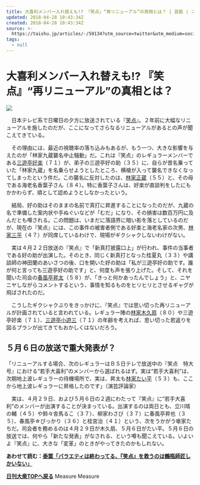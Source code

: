 ```yaml
---
title: 大喜利メンバー入れ替えも!? 『笑点』“再リニューアル”の真相とは？ | 芸能 | ニュース | 日刊大衆
updated: 2018-04-28 10:43:34Z
created: 2018-04-28 10:43:34Z
source: >-
  https://taishu.jp/articles/-/59134?utm_source=twitter&utm_medium=social&utm_campaign=bot
tags:
  - null
---
```


# 大喜利メンバー入れ替えも!? 『笑点』“再リニューアル”の真相とは？

![](../_resources/d75b23e0552aa95e0cfbc80f4ef4f0eb.jpg)

　日本テレビ系で日曜日の夕方に放送されている『[笑点](https://taishu.jp/list/tag/%E7%AC%91%E7%82%B9)』。２年前に大幅なリニューアルを施したのだが、ここになってさらなるリニューアルがあるとの声が聞こえてきている。

　その理由には、最近の視聴率の落ち込みもあるが、もう一つ、大きな影響を与えたのが「林家九蔵襲名中止騒動」だ。これは『笑点』のレギュラーメンバーである[三遊亭好楽](https://taishu.jp/list/tag/%E4%B8%89%E9%81%8A%E4%BA%AD%E5%A5%BD%E6%A5%BD)（７１）が、弟子の三遊亭好の助（３５）に、自らが昔名乗っていた「林家九蔵」を名乗らせようとしたところ、横槍が入って襲名できなくなってしまったという件だ。この襲名に反対したのは、[林家正蔵](https://taishu.jp/list/tag/%E6%9E%97%E5%AE%B6%E6%AD%A3%E8%94%B5)（５５）と、その母である海老名香葉子さん（８４）。特に香葉子さんは、好楽が直談判をしたにもかかわらず、頑として認めようとしなかったという。

　結局、好の助はそのままの名前で真打に昇進することになったのだが、九蔵の名で準備した案内状や手ぬぐいなどが「むだ」になり、その損害は数百万円に及んだとも噂される。この問題は、いまだに落語界に暗い影を落としているのだが、現在の『笑点』には、この事件の被害者側である好楽と海老名家の次男、[林家三平](https://taishu.jp/list/tag/%E6%9E%97%E5%AE%B6%E4%B8%89%E5%B9%B3)（４７）が同席しているわけで、現場がギクシャクしないわけがない。

　実は４月２２日放送の『笑点』で「新真打披露口上」が行われ、事件の当事者である好の助が出演した。そのとき、同じく新真打となった桂夏丸（３３）や講談師の神田蘭のあいさつの後、口を開いた好の助は「私が三遊亭好の助です。誰が何と言っても三遊亭好の助です」と、何度も声を張り上げた。そして、それを聞いた司会の[春風亭昇太](https://taishu.jp/list/tag/%E6%98%A5%E9%A2%A8%E4%BA%AD%E6%98%87%E5%A4%AA)（５８）が、「きっと何かあったんでしょう」と、ニヤニヤしながらコメントするという、事情を知るものをヒリヒリとさせるギャグが飛ばされたのだ。

　こうしたギクシャクぶりをきっかけに、『笑点』では思い切った再リニューアルが計画されていると言われている。レギュラー陣の[林家木久扇](https://taishu.jp/list/tag/%E6%9E%97%E5%AE%B6%E6%9C%A8%E4%B9%85%E6%89%87)（８０）や三遊亭好楽（７１）、[三遊亭小遊三](https://taishu.jp/list/tag/%E4%B8%89%E9%81%8A%E4%BA%AD%E5%B0%8F%E9%81%8A%E4%B8%89)（７１）の年齢を考えれば、思い切った若返りを図るプランが出てきてもおかしくはないだろう。

## ５月６日の放送で重大発表が？

「リニューアルする場合、次のレギュラーはＢＳ日テレで放送中の『笑点　特大号』における“若手大喜利”のメンバーから選ばれるはず。実は“若手大喜利”は、次期地上波レギュラーの待機場所で、実は、昇太も[林家たい平](https://taishu.jp/list/tag/%E6%9E%97%E5%AE%B6%E3%81%9F%E3%81%84%E5%B9%B3)（５３）も、ここから地上波レギュラーに昇格したのです」（演芸評論家）

　実は、４月２９日、および５月６日の２週にわたって『笑点』に“若手大喜利”のメンバーが出演することが決まっている。出演するのは両日とも、立川晴の輔（４５）や鈴々舎馬るこ（３７）、柳家わさび（３７）に春風亭昇也（３５）、春風亭☆ぴっかり（３６）と桂宮治（４１）という、次をうかがう噺家たちだ。司会者を務めるのは４月２９日が木久扇、５月６日がたい平。５月６日の放送では、何やら「新たな発表」がなされる、という噂も聞こえている。いよいよ『笑点』に、大きな「変革」のときがやってきたのかもしれない。

**あわせて読む：**[**泰葉「バラエティは終わってる、『笑点』を救うのは鶴瓶師匠しかいない」**](https://taishu.jp/articles/-/58777)

[**日刊大衆TOPへ戻る**](https://taishu.jp/)
Measure
Measure